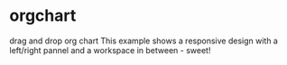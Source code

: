 # orgchart
drag and drop org chart
This example shows a responsive design with a left/right pannel and a workspace in between - sweet! 
